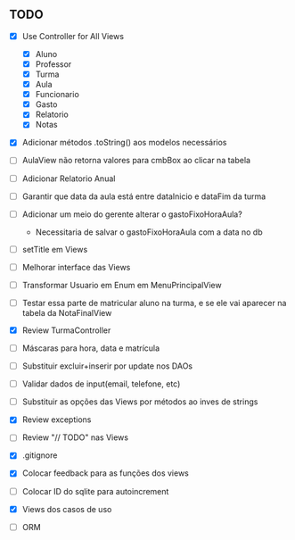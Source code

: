 ## TODO
- [x] Use Controller for All Views
	- [x] Aluno
	- [x] Professor
	- [x] Turma
	- [x] Aula
	- [x] Funcionario
	- [x] Gasto
	- [x] Relatorio
	- [x] Notas
- [x] Adicionar métodos .toString() aos modelos necessários
- [ ] AulaView não retorna valores para cmbBox ao clicar na tabela
- [ ] Adicionar Relatorio Anual
- [ ] Garantir que data da aula está entre dataInicio e dataFim da turma
- [ ] Adicionar um meio do gerente alterar o gastoFixoHoraAula?
	- Necessitaria de salvar o gastoFixoHoraAula com a data no db
- [ ] setTitle em Views
- [ ] Melhorar interface das Views
- [ ] Transformar Usuario em Enum em MenuPrincipalView
- [ ] Testar essa parte de matricular aluno na turma, e se ele vai aparecer na tabela da NotaFinalView
- [x] Review TurmaController
- [ ] Máscaras para hora, data e matrícula
- [ ] Substituir excluir+inserir por update nos DAOs
- [ ] Validar dados de input(email, telefone, etc)
- [ ] Substituir as opções das Views por métodos ao inves de strings
- [x] Review exceptions
- [ ] Review "// TODO" nas Views
- [x] .gitignore
- [x] Colocar feedback para as funções dos views
- [ ] Colocar ID do sqlite para autoincrement
- [x] Views dos casos de uso
- [ ] ORM

